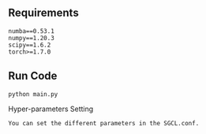 <h2>Requirements</h2>
	
```
numba==0.53.1
numpy==1.20.3
scipy==1.6.2
torch>=1.7.0
```
<h2>Run Code</h2>

```
python main.py
```

Hyper-parameters Setting

```
You can set the different parameters in the SGCL.conf.
```